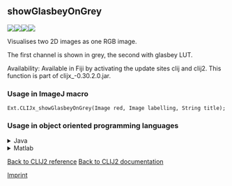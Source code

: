 ## showGlasbeyOnGrey
<img src="images/mini_empty_logo.png"/><img src="images/mini_empty_logo.png"/><img src="images/mini_clijx_logo.png"/><img src="images/mini_empty_logo.png"/>

Visualises two 2D images as one RGB image. 

The first channel is shown in grey, the second with glasbey LUT.

Availability: Available in Fiji by activating the update sites clij and clij2.
This function is part of clijx_-0.30.2.0.jar.

### Usage in ImageJ macro
```
Ext.CLIJx_showGlasbeyOnGrey(Image red, Image labelling, String title);
```


### Usage in object oriented programming languages



<details>

<summary>
Java
</summary>
<pre class="highlight">// init CLIJ and GPU
import net.haesleinhuepf.clijx.CLIJx;
import net.haesleinhuepf.clij.clearcl.ClearCLBuffer;
CLIJx clijx = CLIJx.getInstance();

// get input parameters
ClearCLBuffer red = clijx.push(redImagePlus);
ClearCLBuffer labelling = clijx.push(labellingImagePlus);
</pre>

<pre class="highlight">
// Execute operation on GPU
clijx.showGlasbeyOnGrey(red, labelling, title);
</pre>

<pre class="highlight">
// show result

// cleanup memory on GPU
clijx.release(red);
clijx.release(labelling);
</pre>

</details>



<details>

<summary>
Matlab
</summary>
<pre class="highlight">% init CLIJ and GPU
clijx = init_clatlabx();

% get input parameters
red = clijx.pushMat(red_matrix);
labelling = clijx.pushMat(labelling_matrix);
</pre>

<pre class="highlight">
% Execute operation on GPU
clijx.showGlasbeyOnGrey(red, labelling, title);
</pre>

<pre class="highlight">
% show result

% cleanup memory on GPU
clijx.release(red);
clijx.release(labelling);
</pre>

</details>



[Back to CLIJ2 reference](https://clij.github.io/clij2-docs/reference)
[Back to CLIJ2 documentation](https://clij.github.io/clij2-docs)

[Imprint](https://clij.github.io/imprint)
